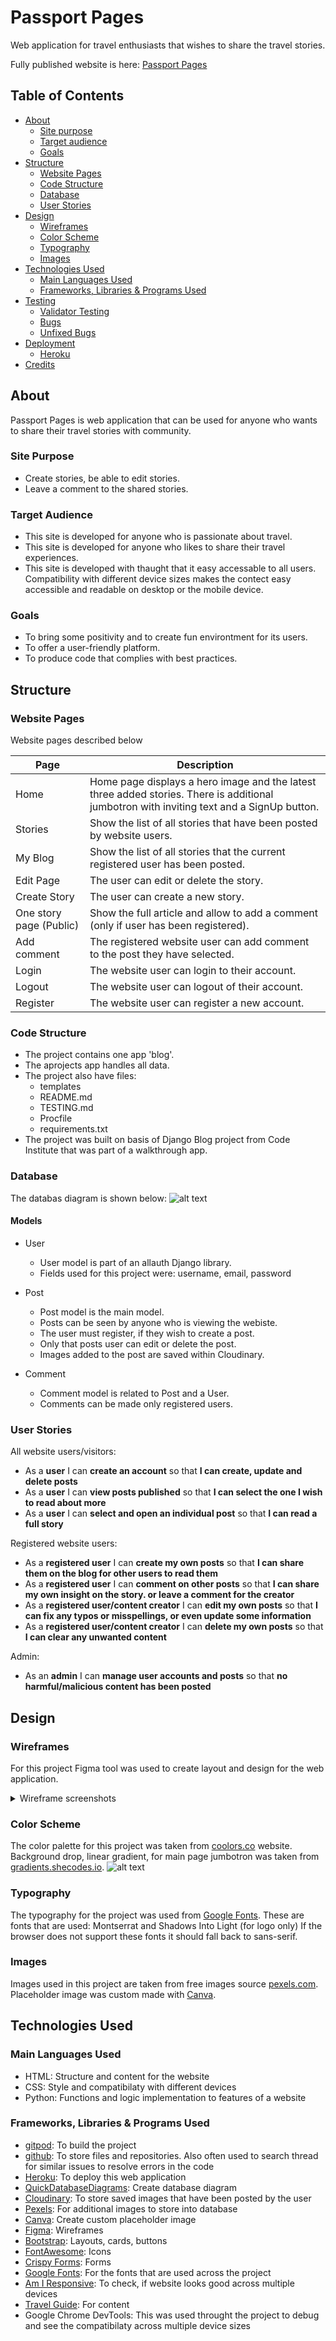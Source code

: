 # Passport Pages

Web application for travel enthusiasts that wishes to share the travel stories.

Fully published website is here: [Passport Pages]("https://passport-pages-4af24cae3d46.herokuapp.com/")

## Table of Contents
- [About](#about)
    - [Site purpose](#site-purpose)
    - [Target audience](#target-audience)
    - [Goals](#goals)
- [Structure](#structure)
    - [Website Pages](#website-pages)
    - [Code Structure](#code-structure)
    - [Database](#database)
    - [User Stories](#user-stories)
- [Design](#design)
    - [Wireframes](#wireframes)
    - [Color Scheme](#color-scheme)
    - [Typography](#typography)
    - [Images](#images)
- [Technologies Used](#technologies-used)
    - [Main Languages Used](#languages)
    - [Frameworks, Libraries & Programs Used](#frameworks)
- [Testing](#testing)
    - [Validator Testing](#validator-testing)
    - [Bugs](#bugs)
    - [Unfixed Bugs](#unfixed-bugs)
- [Deployment](#deployment)
    - [Heroku](#heroku)
- [Credits](#credits)


## About <a name="about"></a>

Passport Pages is web application that can be used for anyone who wants to share their travel stories with community.


### Site Purpose <a name="site-purpose"></a>
- Create stories, be able to edit stories.
- Leave a comment to the shared stories. 

### Target Audience <a name="target-audience"></a>
- This site is developed for anyone who is passionate about travel.
- This site is developed for anyone who likes to share their travel experiences.
- This site is developed with thaught that it easy accessable to all users. Compatibility with different device sizes makes the contect easy accessible and readable on desktop or the mobile device.


### Goals <a name="goals"></a>
- To bring some positivity and to create fun environtment for its users.
- To offer a user-friendly platform.
- To produce code that complies with best practices.


## Structure <a name="structure"></a>
### Website Pages <a name="website-pages"></a>
Website pages described below

| Page | Description |
| --- | --- |
| Home | Home page displays a hero image and the latest three added stories. There is additional jumbotron with inviting text and a SignUp button. |
| Stories | Show the list of all stories that have been posted by website users. |
| My Blog | Show the list of all stories that the current registered user has been posted. |
| Edit Page | The user can edit or delete the story. |
| Create Story | The user can create a new story. |
| One story page (Public) | Show the full article and allow to add a comment (only if user has been registered). |
| Add comment | The registered website user can add comment to the post they have selected. |
| Login | The website user can login to their account. |
| Logout | The website user can logout of their account. |
| Register | The website user can register a new account. |


### Code Structure <a name="code-structure"></a>
- The project contains one app 'blog'.
- The aprojects app handles all data.
- The project also have files: 
    - templates
    - README.md
    - TESTING.md
    - Procfile
    - requirements.txt
- The project was built on basis of Django Blog project from Code Institute that was part of a walkthrough app.

### Database <a name="database"></a>
The databas diagram is shown below:
![alt text](./assets/docs/wireframes/db-schema.PNG "Database schema that is used for website")

#### Models
- User
    - User model is part of an allauth Django library. 
    - Fields used for this project were: username, email, password

- Post
    - Post model is the main model.
    - Posts can be seen by anyone who is viewing the webiste.
    - The user must register, if they wish to create a post. 
    - Only that posts user can edit or delete the post.
    - Images added to the post are saved within Cloudinary. 

- Comment
    - Comment model is related to Post and a User. 
    - Comments can be made only registered users. 

### User Stories <a name="user-stories"></a>

All website users/visitors: 
- As a **user** I can **create an account** so that **I can create, update and delete posts**
- As a **user** I can **view posts published** so that **I can select the one I wish to read about more**
- As a **user** I can **select and open an individual post** so that **I can read a full story**

Registered website users:
- As a **registered user** I can **create my own posts** so that **I can share them on the blog for other users to read them**
- As a **registered user** I can **comment on other posts** so that **I can share my own insight on the story. or leave a comment for the creator**
- As a **registered user/content creator** I can **edit my own posts** so that **I can fix any typos or misspellings, or even update some information**
- As a **registered user/content creator** I can **delete my own posts** so that **I can clear any unwanted content**

Admin:
- As an **admin** I can **manage user accounts and posts** so that **no harmful/malicious content has been posted**


## Design <a name="design"></a>
### Wireframes <a name="wireframes"></a>
For this project Figma tool was used to create layout and design for the web application.

<details><summary>Wireframe screenshots</summary> 

- Summary: 
    - Website has a navbar when user is not logged in, they can see four links: Home, Stories, Login and SignUp. When user is logged in, there are two additional drop down menu items, that are linked to the users posts and create post pages.  
        Home page displays a hero image and last three added stories. There is additional jumbotron with inviting text and a SignUp button.
        ![alt text](./assets/docs/wireframes/ppw-home.PNG "Main page screenshot of wireframe")   

    - 'Stories' page is showing the list of all stories that have been posted by website users. 
        ![alt text](./assets/docs/wireframes/ppw-all-stories.PNG "All stories page screenshot of wireframe")  

    - 'Read More' redirects to one stories page where the full article can be read comments are shown (if there are any). Additionally there is a button 'Comment' that allows user to post a comment to the story, this is allowed only if the user has logged in. 
        ![alt text](./assets/docs/wireframes/ppw-one-story.PNG "One story page screenshot of wireframe")  

    - 'Create/Edit' pages will be for use of a new story creations, or editing, respectively
        ![alt text](./assets/docs/wireframes/ppw-create-and-edit-pages.PNG "Create and edit pages screenshot of wireframe")  

    - 'My Blog' page will display only that user stories that have been created
        ![alt text](./assets/docs/wireframes/ppw-user-side-all-stories.PNG "User side stories page screenshot of wireframe")  

    - Mobile layout of the web application
        ![alt text](./assets/docs/wireframes/ppw-mobile-layout.PNG "Mobile layout screenshot of wireframe")  

</details>


### Color Scheme <a name="color-scheme"></a>
The color palette for this project was taken from [coolors.co](https://coolors.co/) website.  
Background drop, linear gradient, for main page jumbotron was taken from [gradients.shecodes.io](https://gradients.shecodes.io/gradients/623).
![alt text](./assets/docs/wireframes/color-palette.PNG "Color palette that is used for website")


### Typography <a name="typography"></a>
The typography for the project was used from [Google Fonts](https://fonts.googleapis.com/css2?family=Montserrat:ital,wght@0,300;0,400;0,600;1,300;1,400&family=Shadows+Into+Light&display=swap).
These are fonts that are used: Montserrat and Shadows Into Light (for logo only) If the browser does not support these fonts it should fall back to sans-serif.

### Images <a name="images"></a>
Images used in this project are taken from free images source [pexels.com](https://www.pexels.com/).
Placeholder image was custom made with [Canva](https://www.canva.com/).


## Technologies Used  <a name="technologies-used"></a>

### Main Languages Used <a name="languages"></a>

- HTML: Structure and content for the website
- CSS: Style and compatibilaty with different devices
- Python: Functions and logic implementation to features of a website

### Frameworks, Libraries & Programs Used <a name="frameworks"></a>

- [gitpod](https://www.gitpod.io/): To build the project
- [github](https://github.com/): To store files and repositories. Also often used to search thread for similar issues to resolve errors in the code
- [Heroku](https://heroku.com/): To deploy this web application
- [QuickDatabaseDiagrams](https://quickdatabasediagrams.com/): Create database diagram
- [Cloudinary](https://cloudinary.com/): To store saved images that have been posted by the user
- [Pexels](https://pexels.com/): For additional images to store into database
- [Canva](https://www.canva.com/): Create custom placeholder image
- [Figma](https://https://www.figma.com/): Wireframes
- [Bootstrap](https://getbootstrap.com/): Layouts, cards, buttons
- [FontAwesome](https://fontawesome.com/): Icons
- [Crispy Forms](https://django-crispy-forms.readthedocs.io/en/latest/install.html): Forms
- [Google Fonts](https://fonts.google.com/): For the fonts that are used across the project
- [Am I Responsive](https://ui.dev/amiresponsive): To check, if website looks good across multiple devices
- [Travel Guide](https://www.myirelandtour.com/travelguide/england/index.php): For content
- Google Chrome DevTools: This was used throught the project to debug and see the compatibilaty across multiple device sizes
